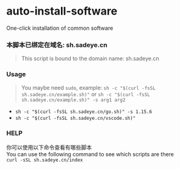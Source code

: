# auto-install-software
One-click installation of common software



### 本脚本已绑定在域名: sh.sadeye.cn
> This script is bound to the domain name: sh.sadeye.cn

### Usage
> You maybe need `sudo`, example: `sh -c "$(curl -fsSL sh.sadeye.cn/example.sh)"` or `sh -c "$(curl -fsSL sh.sadeye.cn/example.sh)" -s arg1 arg2`
- `sh -c "$(curl -fsSL sh.sadeye.cn/go.sh)" -s 1.15.6`
- `sh -c "$(curl -fsSL sh.sadeye.cn/vscode.sh)"`

### HELP
你可以使用以下命令查看有哪些脚本  
You can use the following command to see which scripts are there  
`curl -sSL sh.sadeye.cn/index`
